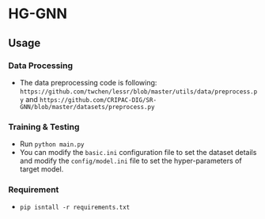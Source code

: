 # HG-GNN
## Usage

### Data Processing
- The data preprocessing code is following: `https://github.com/twchen/lessr/blob/master/utils/data/preprocess.py` and `https://github.com/CRIPAC-DIG/SR-GNN/blob/master/datasets/preprocess.py`

### Training & Testing
- Run `python main.py`
- You can modify the `basic.ini` configuration file to set the dataset details and modify the `config/model.ini` file to set the hyper-parameters of target model.

### Requirement
- `pip isntall -r requirements.txt `
